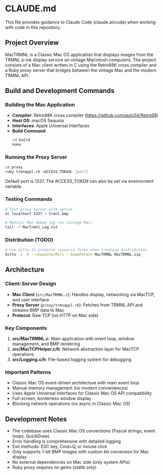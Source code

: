 # CLAUDE.md

This file provides guidance to Claude Code (claude.ai/code) when working with code in this repository.

## Project Overview

MacTRMNL is a Classic Mac OS application that displays images from the TRMNL e-ink display service on vintage Macintosh computers. The project consists of a Mac client written in C using the Retro68K cross compiler and a Ruby proxy server that bridges between the vintage Mac and the modern TRMNL API.

## Build and Development Commands

### Building the Mac Application
- **Compiler**: Retro68K cross compiler (https://github.com/autc04/Retro68)
- **Host OS**: macOS Sequoia
- **Interfaces**: Apple Universal Interfaces
- **Build Command**: 
  ```bash
  cd build
  make
  ```

### Running the Proxy Server
```bash
cd proxy
ruby trmnappl.rb <ACCESS_TOKEN> [port]
```
Default port is 1337. The ACCESS_TOKEN can also be set via environment variable.

### Testing Commands
```bash
# Test proxy server with netcat
nc localhost 1337 > trmnl.bmp

# Monitor Mac debug log (on vintage Mac)
tail -f MacTrmnl_Log.txt
```

### Distribution (TODO)
```bash
# Use ditto to preserve resource forks when creating distribution
ditto -c -k --sequesterRsrc --keepParent MacTRMNL MacTRMNL.zip
```

## Architecture

### Client-Server Design
- **Mac Client** (`src/MacTRMNL.c`): Handles display, networking via MacTCP, and user interface
- **Proxy Server** (`proxy/trmnappl.rb`): Fetches from TRMNL API and streams BMP data to Mac
- **Protocol**: Raw TCP (no HTTP on Mac side)

### Key Components
1. **src/MacTRMNL.c**: Main application with event loop, window management, and BMP rendering
2. **src/MacTCPHelper.c/h**: Network abstraction layer for MacTCP operations
3. **src/Logging.c/h**: File-based logging system for debugging

### Important Patterns
- Classic Mac OS event-driven architecture with main event loop
- Manual memory management (no modern conveniences)
- Uses Apple Universal Interfaces for Classic Mac OS API compatibility
- Full-screen, borderless window display
- Blocking network operations (no async in Classic Mac OS)

## Development Notes

- The codebase uses Classic Mac OS conventions (Pascal strings, event loops, QuickDraw)
- Error handling is comprehensive with detailed logging
- Exit methods: ESC key, Cmd+Q, or mouse click
- Only supports 1-bit BMP images with custom bit conversion for Mac display
- No external dependencies on Mac side (only system APIs)
- Ruby proxy requires no gems (stdlib only)